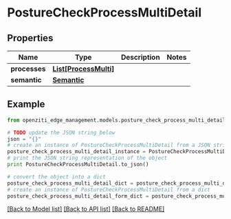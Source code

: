 # PostureCheckProcessMultiDetail


## Properties
Name | Type | Description | Notes
------------ | ------------- | ------------- | -------------
**processes** | [**List[ProcessMulti]**](ProcessMulti.md) |  | 
**semantic** | [**Semantic**](Semantic.md) |  | 

## Example

```python
from openziti_edge_management.models.posture_check_process_multi_detail import PostureCheckProcessMultiDetail

# TODO update the JSON string below
json = "{}"
# create an instance of PostureCheckProcessMultiDetail from a JSON string
posture_check_process_multi_detail_instance = PostureCheckProcessMultiDetail.from_json(json)
# print the JSON string representation of the object
print PostureCheckProcessMultiDetail.to_json()

# convert the object into a dict
posture_check_process_multi_detail_dict = posture_check_process_multi_detail_instance.to_dict()
# create an instance of PostureCheckProcessMultiDetail from a dict
posture_check_process_multi_detail_form_dict = posture_check_process_multi_detail.from_dict(posture_check_process_multi_detail_dict)
```
[[Back to Model list]](../README.md#documentation-for-models) [[Back to API list]](../README.md#documentation-for-api-endpoints) [[Back to README]](../README.md)


